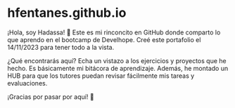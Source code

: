 # hfentanes.github.io

¡Hola, soy Hadassa! 👋
Este es mi rinconcito en GitHub donde comparto lo que aprendo en el bootcamp de Develhope.
Creé este portafolio el 14/11/2023 para tener todo a la vista.

¿Qué encontrarás aquí?
Echa un vistazo a los ejercicios y proyectos que he hecho.
Es básicamente mi bitácora de aprendizaje.
Además, he montado un HUB para que los tutores puedan revisar fácilmente mis tareas y evaluaciones.

¡Gracias por pasar por aquí! 🚀
